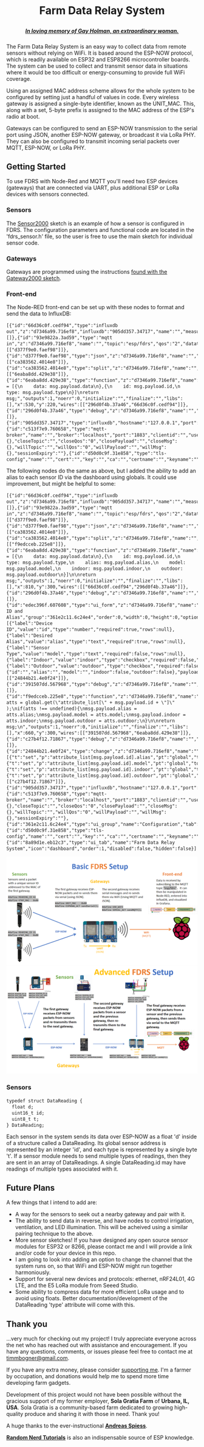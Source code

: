# <p align="center">Farm Data Relay System
##### <p align="center">[***In loving memory of Gay Holman, an extraordinary woman.***](https://www.facebook.com/CFECI/posts/2967989419953119) #####

The Farm Data Relay System is an easy way to collect data from remote sensors without relying on WiFi. It is based around the ESP-NOW protocol, which is readily available on ESP32 and ESP8266 microcontroller boards. The system can be used to collect and transmit sensor data in situations where it would be too difficult or energy-consuming to provide full WiFi coverage. 

Using an assigned MAC address scheme allows for the whole system to be configured by setting just a handful of values in code. Every wireless gateway is assigned a single-byte identifier, known as the UNIT_MAC. This, along with a set, 5-byte prefix is assigned to the MAC address of the ESP's radio at boot. 

Gateways can be configured to send an ESP-NOW transmission to the serial port using JSON, another ESP-NOW gateway, or broadcast it via LoRa PHY. They can also be configured to transmit incoming serial packets over MQTT, ESP-NOW, or LoRa PHY.

## Getting Started
To use FDRS with Node-Red and MQTT you'll need two ESP devices (gateways) that are connected via UART, plus additional ESP or LoRa devices with sensors connected.

### Sensors
The [Sensor2000](https://github.com/timmbogner/Farm-Data-Relay-System/tree/main/FDRS_Sensor2000) sketch is an example of how a sensor is configured in FDRS. The configuration parameters and functional code are located in the 'fdrs_sensor.h' file, so the user is free to use the main sketch for individual sensor code. 
  
### Gateways
Gateways are programmed using the instructions [found with the Gateway2000 sketch](https://github.com/timmbogner/Farm-Data-Relay-System/tree/main/FDRS_Gateway2000).

 ### Front-end
The Node-RED front-end can be set up with these nodes to format and send the data to InfluxDB:
  ```
[{"id":"66d36c0f.cedf94","type":"influxdb out","z":"d7346a99.716ef8","influxdb":"905dd357.34717","name":"","measurement":"DataReading","precision":"","retentionPolicy":"","database":"database","precisionV18FluxV20":"ms","retentionPolicyV18Flux":"","org":"the_organization","bucket":"bkt","x":760,"y":240,"wires":[]},{"id":"93e9822a.3ad59","type":"mqtt in","z":"d7346a99.716ef8","name":"","topic":"esp/fdrs","qos":"2","datatype":"auto","broker":"c513f7e9.760658","nl":false,"rap":true,"rh":0,"x":170,"y":220,"wires":[["d377f9e0.faef98"]]},{"id":"d377f9e0.faef98","type":"json","z":"d7346a99.716ef8","name":"","property":"payload","action":"obj","pretty":false,"x":290,"y":220,"wires":[["ca383562.4014e8"]]},{"id":"ca383562.4014e8","type":"split","z":"d7346a99.716ef8","name":"","splt":"\\n","spltType":"str","arraySplt":1,"arraySpltType":"len","stream":false,"addname":"","x":410,"y":220,"wires":[["6eaba8dd.429e38"]]},{"id":"6eaba8dd.429e38","type":"function","z":"d7346a99.716ef8","name":"Fields","func":"msg.payload = [{\n    data: msg.payload.data\n},{\n    id: msg.payload.id,\n    type: msg.payload.type\n}]\nreturn msg;","outputs":1,"noerr":0,"initialize":"","finalize":"","libs":[],"x":530,"y":220,"wires":[["296d0f4b.37a46","66d36c0f.cedf94"]]},{"id":"296d0f4b.37a46","type":"debug","z":"d7346a99.716ef8","name":"","active":true,"tosidebar":true,"console":false,"tostatus":false,"complete":"false","statusVal":"","statusType":"auto","x":670,"y":200,"wires":[]},{"id":"905dd357.34717","type":"influxdb","hostname":"127.0.0.1","port":"8086","protocol":"http","database":"database","name":"","usetls":false,"tls":"d50d0c9f.31e858","influxdbVersion":"2.0","url":"http://localhost:8086","rejectUnauthorized":true},{"id":"c513f7e9.760658","type":"mqtt-broker","name":"","broker":"localhost","port":"1883","clientid":"","usetls":false,"protocolVersion":"4","keepalive":"60","cleansession":true,"birthTopic":"","birthQos":"0","birthPayload":"","birthMsg":{},"closeTopic":"","closeQos":"0","closePayload":"","closeMsg":{},"willTopic":"","willQos":"0","willPayload":"","willMsg":{},"sessionExpiry":""},{"id":"d50d0c9f.31e858","type":"tls-config","name":"","cert":"","key":"","ca":"","certname":"","keyname":"","caname":"","servername":"","verifyservercert":false}]
```
The following nodes do the same as above, but I added the ability to add an alias to each sensor ID via the dashboard using globals. It could use improvement, but might be helpful to some:
 ```
[{"id":"66d36c0f.cedf94","type":"influxdb out","z":"d7346a99.716ef8","influxdb":"905dd357.34717","name":"","measurement":"DataReading","precision":"","retentionPolicy":"","database":"database","precisionV18FluxV20":"ms","retentionPolicyV18Flux":"","org":"the_organization","bucket":"bkt","x":1160,"y":300,"wires":[]},{"id":"93e9822a.3ad59","type":"mqtt in","z":"d7346a99.716ef8","name":"","topic":"esp/fdrs","qos":"2","datatype":"auto","broker":"c513f7e9.760658","nl":false,"rap":true,"rh":0,"x":270,"y":300,"wires":[["d377f9e0.faef98"]]},{"id":"d377f9e0.faef98","type":"json","z":"d7346a99.716ef8","name":"","property":"payload","action":"obj","pretty":false,"x":390,"y":300,"wires":[["ca383562.4014e8"]]},{"id":"ca383562.4014e8","type":"split","z":"d7346a99.716ef8","name":"","splt":"\\n","spltType":"str","arraySplt":1,"arraySpltType":"len","stream":false,"addname":"","x":530,"y":300,"wires":[["f9edcceb.225e8"]]},{"id":"6eaba8dd.429e38","type":"function","z":"d7346a99.716ef8","name":"Fields","func":"msg.payload = [{\n    data: msg.payload.data\n},{\n    id: msg.payload.id,\n    type: msg.payload.type,\n    alias: msg.payload.alias,\n    model: msg.payload.model,\n    indoor: msg.payload.indoor,\n    outdoor: msg.payload.outdoor\n}]\n\nreturn msg;","outputs":1,"noerr":0,"initialize":"","finalize":"","libs":[],"x":810,"y":300,"wires":[["66d36c0f.cedf94","296d0f4b.37a46"]]},{"id":"296d0f4b.37a46","type":"debug","z":"d7346a99.716ef8","name":"","active":true,"tosidebar":true,"console":false,"tostatus":false,"complete":"payload","targetType":"msg","statusVal":"","statusType":"auto","x":1030,"y":240,"wires":[]},{"id":"edec396f.607608","type":"ui_form","z":"d7346a99.716ef8","name":"","label":"Enter ID and Alias","group":"361e2c11.6c24e4","order":0,"width":0,"height":0,"options":[{"label":"Device ID","value":"id","type":"number","required":true,"rows":null},{"label":"Desired Alias","value":"alias","type":"text","required":true,"rows":null},{"label":"Sensor Type","value":"model","type":"text","required":false,"rows":null},{"label":"Indoor","value":"indoor","type":"checkbox","required":false,"rows":null},{"label":"Outdoor","value":"outdoor","type":"checkbox","required":false,"rows":null}],"formValue":{"id":"","alias":"","model":"","indoor":false,"outdoor":false},"payload":"","submit":"submit","cancel":"cancel","topic":"topic","topicType":"msg","splitLayout":"","x":310,"y":380,"wires":[["24844b21.4e0f24"]]},{"id":"391507dd.567968","type":"debug","z":"d7346a99.716ef8","name":"","active":true,"tosidebar":true,"console":false,"tostatus":false,"complete":"false","statusVal":"","statusType":"auto","x":810,"y":240,"wires":[]},{"id":"f9edcceb.225e8","type":"function","z":"d7346a99.716ef8","name":"","func":"var atts = global.get(\"attribute_list[\" + msg.payload.id + \"]\" );\nif(atts !== undefined){\nmsg.payload.alias = atts.alias;\nmsg.payload.model = atts.model;\nmsg.payload.indoor = atts.indoor;\nmsg.payload.outdoor = atts.outdoor;\n}\n\nreturn msg;\n","outputs":1,"noerr":0,"initialize":"","finalize":"","libs":[],"x":660,"y":300,"wires":[["391507dd.567968","6eaba8dd.429e38"]]},{"id":"c27b4f12.71867","type":"debug","z":"d7346a99.716ef8","name":"","active":true,"tosidebar":true,"console":false,"tostatus":false,"complete":"true","targetType":"full","statusVal":"","statusType":"auto","x":670,"y":380,"wires":[]},{"id":"24844b21.4e0f24","type":"change","z":"d7346a99.716ef8","name":"","rules":[{"t":"set","p":"attribute_list[msg.payload.id].alias","pt":"global","to":"payload.alias","tot":"msg"},{"t":"set","p":"attribute_list[msg.payload.id].model","pt":"global","to":"payload.model","tot":"msg"},{"t":"set","p":"attribute_list[msg.payload.id].indoor","pt":"global","to":"payload.indoor","tot":"msg"},{"t":"set","p":"attribute_list[msg.payload.id].outdoor","pt":"global","to":"payload.outdoor","tot":"msg"}],"action":"","property":"","from":"","to":"","reg":false,"x":520,"y":380,"wires":[["c27b4f12.71867"]]},{"id":"905dd357.34717","type":"influxdb","hostname":"127.0.0.1","port":"8086","protocol":"http","database":"database","name":"","usetls":false,"tls":"d50d0c9f.31e858","influxdbVersion":"2.0","url":"http://localhost:8086","rejectUnauthorized":true},{"id":"c513f7e9.760658","type":"mqtt-broker","name":"","broker":"localhost","port":"1883","clientid":"","usetls":false,"protocolVersion":"4","keepalive":"60","cleansession":true,"birthTopic":"","birthQos":"0","birthPayload":"","birthMsg":{},"closeTopic":"","closeQos":"0","closePayload":"","closeMsg":{},"willTopic":"","willQos":"0","willPayload":"","willMsg":{},"sessionExpiry":""},{"id":"361e2c11.6c24e4","type":"ui_group","name":"Configuration","tab":"8a89d1e.eb12c3","order":1,"disp":true,"width":"10","collapse":false},{"id":"d50d0c9f.31e858","type":"tls-config","name":"","cert":"","key":"","ca":"","certname":"","keyname":"","caname":"","servername":"","verifyservercert":false},{"id":"8a89d1e.eb12c3","type":"ui_tab","name":"Farm Data Relay System","icon":"dashboard","order":1,"disabled":false,"hidden":false}]
 ```
 
![Basic](/FDRS_Gateway2000/Basic_Setup.png)
![Advanced](/FDRS_Gateway2000/Advanced_Setup.png)
### Sensors
```
typedef struct DataReading {
  float d;
  uint16_t id;
  uint8_t t;
} DataReading;
```
Each sensor in the system sends its data over ESP-NOW as a float 'd' inside of a structure called a DataReading. Its global sensor address is represented by an integer 'id', and each type is represented by a single byte 't'.  If a sensor module needs to send multiple types of readings, then they are sent in an array of DataReadings. A single DataReading.id may have readings of multiple types associated with it.
## Future Plans
 A few things that I intend to add are:
- A way for the sensors to seek out a nearby gateway and pair with it. 
- The ability to send data in reverse, and have nodes to control irrigation, ventilation, and LED illumination. This will be acheived using a similar pairing technique to the above.
- More sensor sketches! If you have designed any open source sensor modules for ESP32 or 8266, please contact me and I will provide a link and/or code for your device in this repo.
- I am going to look into adding an option to change the channel that the system runs on, so that WiFi and ESP-NOW might run together harmoniously.
- Support for several new devices and protocols: ethernet, nRF24L01, 4G LTE, and the E5 LoRa module from Seeed Studio.
- Some ability to compress data for more efficient LoRa usage and to avoid using floats. Better documentation/development of the DataReading 'type' attribute will come with this. 
 
## Thank you
...very much for checking out my project! I truly appreciate everyone across the net who has reached out with assistance and encouragement. If you have any questions, comments, or issues please feel free to contact me at timmbogner@gmail.com.

If you have any extra money, please consider [supporting me](https://www.buymeacoffee.com/TimmB). I'm a farmer by occupation, and donations would help me to spend more time developing farm gadgets. 

Development of this project would not have been possible without the gracious support of my former employer, **Sola Gratia Farm** of **Urbana, IL, USA**.  Sola Gratia is a community-based farm dedicated to growing high-quality produce and sharing it with those in need. Thank you!
  
A huge thanks to the ever-instructional [**Andreas Spiess**](https://www.youtube.com/channel/UCu7_D0o48KbfhpEohoP7YSQ).
  
[**Random Nerd Tutorials**](https://randomnerdtutorials.com/) is also an indispensable source of ESP knowledge.
